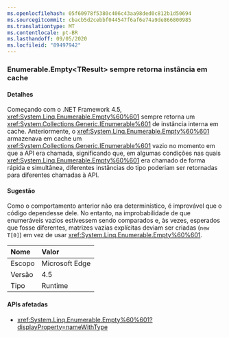 ```yaml
---
ms.openlocfilehash: 05f60978f5380c406c43aa98ded0c812b1d50694
ms.sourcegitcommit: cbacb5d2cebbf044547f6af6e74a9de866800985
ms.translationtype: MT
ms.contentlocale: pt-BR
ms.lasthandoff: 09/05/2020
ms.locfileid: "89497942"
---
```

### <a name="enumerableemptylttresultgt-always-returns-cached-instance"></a>Enumerable.Empty&lt;TResult&gt; sempre retorna instância em cache

#### <a name="details"></a>Detalhes

Começando com o .NET Framework 4.5, <xref:System.Linq.Enumerable.Empty%60%601> sempre retorna um <xref:System.Collections.Generic.IEnumerable%601> de instância interna em cache. Anteriormente, o <xref:System.Linq.Enumerable.Empty%60%601> armazenava em cache um <xref:System.Collections.Generic.IEnumerable%601> vazio no momento em que a API era chamada, significando que, em algumas condições nas quais <xref:System.Linq.Enumerable.Empty%60%601> era chamado de forma rápida e simultânea, diferentes instâncias do tipo poderiam ser retornadas para diferentes chamadas à API.

#### <a name="suggestion"></a>Sugestão

Como o comportamento anterior não era determinístico, é improvável que o código dependesse dele. No entanto, na improbabilidade de que enumeráveis vazios estivessem sendo comparados e, às vezes, esperados que fosse diferentes, matrizes vazias explícitas deviam ser criadas (<code>new T[0]</code>) em vez de usar <xref:System.Linq.Enumerable.Empty%60%601>.

| Nome    | Valor       |
|:--------|:------------|
| Escopo   |Microsoft Edge|
|Versão|4.5|
|Tipo|Runtime|

#### <a name="affected-apis"></a>APIs afetadas

- <xref:System.Linq.Enumerable.Empty%60%601?displayProperty=nameWithType>

<!--

#### Affected APIs

- ``M:System.Linq.Enumerable.Empty``1``

-->

